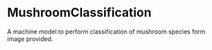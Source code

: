 # MushroomClassification
A machine model to perform classification of mushroom species form image provided.
